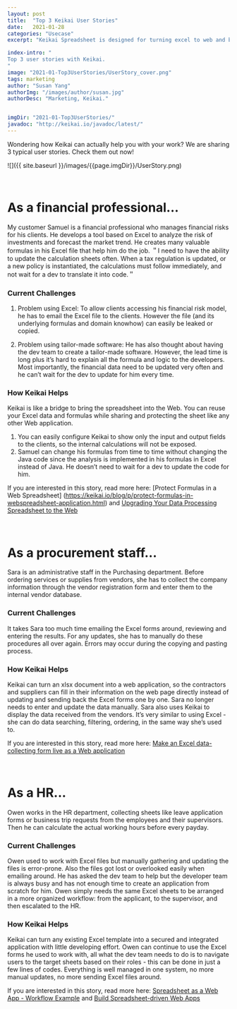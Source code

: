 ```yaml
---
layout: post
title:  "Top 3 Keikai User Stories"
date:   2021-01-28
categories: "Usecase"
excerpt: "Keikai Spreadsheet is designed for turning excel to web and building spreadsheet applications. Here are the top 3 user stories."

index-intro: "
Top 3 user stories with Keikai.
"
image: "2021-01-Top3UserStories/UserStory_cover.png"
tags: marketing
author: "Susan Yang"
authorImg: "/images/author/susan.jpg"
authorDesc: "Marketing, Keikai."


imgDir: "2021-01-Top3UserStories/"
javadoc: "http://keikai.io/javadoc/latest/"
---
```

<!--
images come from https://drive.google.com/open?id=17EEz_BuTVsTSeAA3a8AakyMspVSd_OEb made with draw.io
goal： Keikai can help you build a spreadsheet-based app
-->

Wondering how Keikai can actually help you with your work? We are sharing 3 typical user stories. Check them out now!

![]({{ site.baseurl }}/images/{{page.imgDir}}/UserStory.png)


<br>

# As a financial professional…

My customer Samuel is a financial professional who manages financial risks for his clients. He develops a tool based on Excel to analyze the risk of investments and forecast the market trend. He creates many valuable formulas in his Excel file that help him do the job.
＂I need to have the ability to update the calculation sheets often. When a tax regulation is updated, or a new policy is instantiated, the calculations must follow immediately, and not wait for a dev to translate it into code.＂

### Current Challenges

1. Problem using Excel: To allow clients accessing his financial risk model, he has to email the Excel file to the clients. However the file (and its underlying formulas and domain knowhow) can easily be leaked or copied.

2. Problem using tailor-made software: He has also thought about having the dev team to create a tailor-made software. However, the lead time is long plus it’s hard to explain all the formula and logic to the developers. Most importantly, the financial data need to be updated very often and he can’t wait for the dev to update for him every time.

### How Keikai Helps

Keikai is like a bridge to bring the spreadsheet into the Web. You can reuse your Excel data and formulas while sharing and protecting the sheet like any other Web application.

1. You can easily configure Keikai to show only the input and output fields to the clients, so the internal calculations will not be exposed.
2. Samuel can change his formulas from time to time without changing the Java code since the analysis is implemented in his formulas in Excel instead of Java. He doesn’t need to wait for a dev to update the code for him.

If you are interested in this story, read more here:
[Protect Formulas in a Web Spreadsheet] (https://keikai.io/blog/p/protect-formulas-in-webspreadsheet-application.html) and [Upgrading Your Data Processing Spreadsheet to the Web](https://keikai.io/blog/p/data-transform.html)

<br>

# As a procurement staff…

Sara is an administrative staff in the Purchasing department. Before ordering services or supplies from vendors, she has to collect the company information through the vendor registration form and enter them to the internal vendor database.

### Current Challenges

It takes Sara too much time emailing the Excel forms around, reviewing and entering the results. For any updates, she has to manually do these procedures all over again. Errors may occur during the copying and pasting process.

### How Keikai Helps

Keikai can turn an xlsx document into a web application, so the contractors and suppliers can fill in their information on the web page directly instead of updating and sending back the Excel forms one by one. Sara no longer needs to enter and update the data manually.
Sara also uses Keikai to display the data received from the vendors. It’s very similar to using Excel -  she can do data searching, filtering, ordering, in the same way she’s used to.

If you are interested in this story, read more here:
[Make an Excel data-collecting form live as a Web application](https://keikai.io/blog/p/vendor.html)

<br>

# As a HR...

Owen works in the HR department, collecting sheets like leave application forms or business trip requests from the employees and their supervisors. Then he can calculate the actual working hours before every payday.

### Current Challenges

Owen used to work with Excel files but manually gathering and updating the files is error-prone. Also the files got lost or overlooked easily when emailing around. He has asked the dev team to help but the developer team is always busy and has not enough time to create an application from scratch for him.  Owen simply needs the same Excel sheets to be arranged in a more organized workflow: from the applicant, to the supervisor, and then escalated to the HR. 

### How Keikai Helps

Keikai can turn any existing Excel template into a secured and integrated application with little developing effort. Owen can continue to use the Excel forms he used to work with, all what the dev team needs to do is to navigate users to the target sheets based on their roles - this can be done in just a few lines of codes. Everything is well managed in one system, no more manual updates, no more sending Excel files around. 

If you are interested in this story, read more here:
[Spreadsheet as a Web App - Workflow Example](https://keikai.io/blog/p/workflow-app.html) and [Build Spreadsheet-driven Web Apps](https://keikai.io/blog/p/spreadsheet-driven-app.html)




[jekyll]:      http://jekyllrb.com
[jekyll-gh]:   https://github.com/jekyll/jekyll
[jekyll-help]: https://github.com/jekyll/jekyll-help
